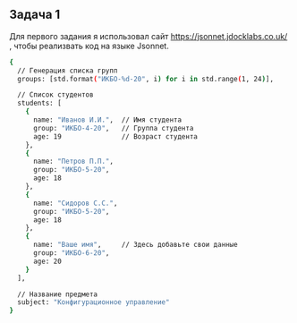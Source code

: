 ## Задача 1
Для первого задания я использовал сайт https://jsonnet.jdocklabs.co.uk/ , чтобы реализвать код на языке Jsonnet.
```bash
{
  // Генерация списка групп
  groups: [std.format("ИКБО-%d-20", i) for i in std.range(1, 24)],

  // Список студентов
  students: [
    {
      name: "Иванов И.И.",  // Имя студента
      group: "ИКБО-4-20",   // Группа студента
      age: 19               // Возраст студента
    },
    {
      name: "Петров П.П.",
      group: "ИКБО-5-20",
      age: 18
    },
    {
      name: "Сидоров С.С.",
      group: "ИКБО-5-20",
      age: 18
    },
    {
      name: "Ваше имя",     // Здесь добавьте свои данные
      group: "ИКБО-6-20",
      age: 20
    }
  ],

  // Название предмета
  subject: "Конфигурационное управление"
}
```
